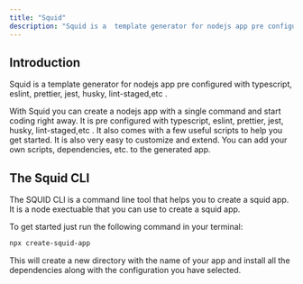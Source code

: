 ```yaml
---
title: "Squid"
description: "Squid is a  template generator for nodejs app pre configured with typescript, eslint, prettier, jest, husky, lint-staged,etc"
---
```


## Introduction

Squid is a template generator for nodejs app pre configured with typescript, eslint, prettier, jest, husky, lint-staged,etc .

With Squid you can create a nodejs app with a single command and start coding right away. It is pre configured with typescript, eslint, prettier, jest, husky, lint-staged,etc . It also comes with a few useful scripts to help you get started. It is also very easy to customize and extend. You can add your own scripts, dependencies, etc. to the generated app.

## The Squid CLI

The SQUID CLI is a command line tool that helps you to create a squid app. It is a node exectuable that you can use to create a squid app.

To get started just run the following command in your terminal:

```bash
npx create-squid-app
```

This will create a new directory with the name of your app and install all the dependencies along with the configuration you have selected.